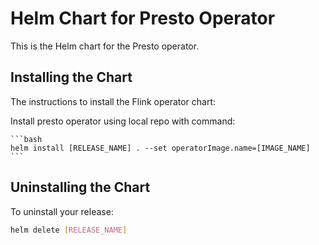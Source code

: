 # Helm Chart for Presto Operator

This is the Helm chart for the Presto operator.

## Installing the Chart

The instructions to install the Flink operator chart:

Install presto operator using local repo with command:

    ```bash
    helm install [RELEASE_NAME] . --set operatorImage.name=[IMAGE_NAME]
    ```
## Uninstalling the Chart

To uninstall your release:

  ```bash
  helm delete [RELEASE_NAME]
  ```

